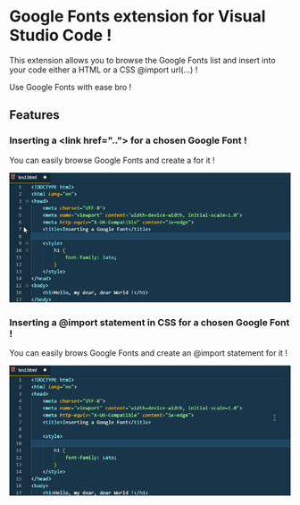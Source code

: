 # Google Fonts extension for Visual Studio Code !

This extension allows you to browse the Google Fonts list and insert into your code either a HTML <link href=".."/> or a CSS @import url(...) !

Use Google Fonts with ease bro !

## Features

### Inserting a &lt;link href=".."&gt; for a chosen Google Font !

You can easily browse Google Fonts and create a <link href> for it !

![Inserting a link element](link-screenshot.gif)

### Inserting a @import statement in CSS for a chosen Google Font !

You can easily brows Google Fonts and create an @import statement for it !

![Inserting an @import statement](import-screenshot.gif)
